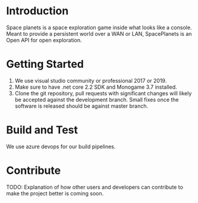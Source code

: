# Introduction 
Space planets is a space exploration game inside what looks like a console. Meant to provide a persistent world over a WAN or LAN, SpacePlanets is an Open API for open exploration.

# Getting Started
1.	We use visual studio community or professional 2017 or 2019.
2.	Make sure to have .net core 2.2 SDK and Monogame 3.7 installed.
3.	Clone the git repository, pull requests with significant changes will likely be accepted against the development branch. Small fixes once the software is released should be against master branch.

# Build and Test
We use azure devops for our build pipelines.

# Contribute
TODO: Explanation of how other users and developers can contribute to make the project better is coming soon. 
